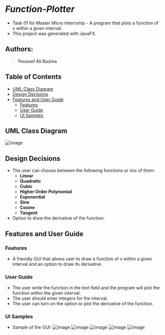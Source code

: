 # ***Function-Plotter***
- Task 01 for Master Micro Internship - A program that plots a function of x within a given interval.
- This project was generated with JavaFX.


## Authors:

> **Youssef Ali Bazina**

## Table of Contents

- [UML Class Diagram](#UML-Class-Diagram)
- [Design Decisions](#Design-Decisions)
- [Features and User Guide](#Features-and-User-Guide)
    - [Features](#Features)
    - [User Guide](#User-Guide)
    - [UI Samples](#UI-Samples)

## UML Class Diagram

![image](https://drive.google.com/uc?export=view&id=1JrlrMLHNHuhzX6XzExt3ZpYX4BbJyib8)

## Design Decisions

- The user can choose between the following functions or mix of them:
    - **Linear**
    - **Quadratic**
    - **Cubic**
    - **Higher Order Polynomial**
    - **Exponential**
    - **Sine**
    - **Cosine**
    - **Tangent**
- Option to draw the derivative of the function.

## Features and User Guide

### Features

- A friendly GUI that allows user to draw a function of x within a given interval and an option to draw its derivative.

### User Guide

- The user write the function in the text field and the program will plot the function within the given interval.
- The user should enter integers for the interval.
- The user can turn on the option to plot the derivative of the function.

### UI Samples

- Sample of the GUI:
![image](https://drive.google.com/uc?export=view&id=1YCmP-R74m6TGtYLWQcPWwbcVPTXz6Kx9)
![image](https://drive.google.com/uc?export=view&id=18_U-sV30lSQGAFHzr-P-YlGcKJwvUpqa)
![image](https://drive.google.com/uc?export=view&id=1J7wKHR862ChGYmXoe2Fe8VoCmRvDU2tn)
![image](https://drive.google.com/uc?export=view&id=1lXly3wIrCgntqomyDNRtaZJyjHVcFc8g)
![image](https://drive.google.com/uc?export=view&id=1jhmzLgD-dqVmmmLjqEyKI8mNFNFwVEa0)